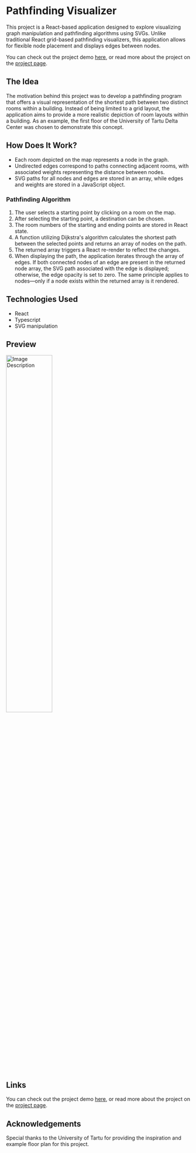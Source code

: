 # Pathfinding Visualizer

This project is a React-based application designed to explore visualizing graph manipulation and pathfinding algorithms using SVGs. Unlike traditional React grid-based pathfinding visualizers, this application allows for flexible node placement and displays edges between nodes. 

You can check out the project demo [here](https://indoor-pathfinding.vercel.app/), or read more about the project on the [project page](https://www.daglasaitsen.com/pathfinder).

## The Idea

The motivation behind this project was to develop a pathfinding program that offers a visual representation of the shortest path between two distinct rooms within a building. Instead of being limited to a grid layout, the application aims to provide a more realistic depiction of room layouts within a building. As an example, the first floor of the University of Tartu Delta Center was chosen to demonstrate this concept.

## How Does It Work?

- Each room depicted on the map represents a node in the graph.
- Undirected edges correspond to paths connecting adjacent rooms, with associated weights representing the distance between nodes.
- SVG paths for all nodes and edges are stored in an array, while edges and weights are stored in a JavaScript object.

### Pathfinding Algorithm

1. The user selects a starting point by clicking on a room on the map.
2. After selecting the starting point, a destination can be chosen.
3. The room numbers of the starting and ending points are stored in React state.
4. A function utilizing Dijkstra's algorithm calculates the shortest path between the selected points and returns an array of nodes on the path.
5. The returned array triggers a React re-render to reflect the changes.
6. When displaying the path, the application iterates through the array of edges. If both connected nodes of an edge are present in the returned node array, the SVG path associated with the edge is displayed; otherwise, the edge opacity is set to zero. The same principle applies to nodes—only if a node exists within the returned array is it rendered.

## Technologies Used

- React
- Typescript
- SVG manipulation

## Preview

<img src="https://github.com/d4gl4s/visualizing-react-pathfinding-using-SVGs/assets/91371101/275e4cd5-210f-4ac6-b32a-5cd3e47c7fa1" alt="Image Description" style="width:50%;">



## Links

You can check out the project demo [here](https://indoor-pathfinding.vercel.app/), or read more about the project on the [project page](https://www.daglasaitsen.com/pathfinder).

## Acknowledgements

Special thanks to the University of Tartu for providing the inspiration and example floor plan for this project.
